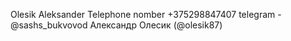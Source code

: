 Olesik Aleksander
Telephone nomber +375298847407 telegram -@sashs_bukvovod Александр Олесик (@olesik87)  
